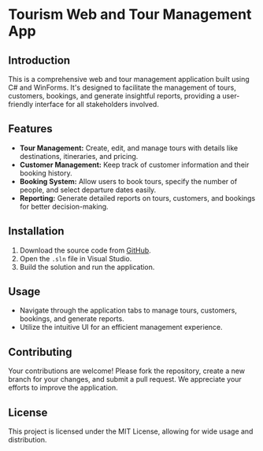 # Tourism Web and Tour Management App

## Introduction

This is a comprehensive web and tour management application built using C# and WinForms. It's designed to facilitate the management of tours, customers, bookings, and generate insightful reports, providing a user-friendly interface for all stakeholders involved.

## Features

- **Tour Management:** Create, edit, and manage tours with details like destinations, itineraries, and pricing.
- **Customer Management:** Keep track of customer information and their booking history.
- **Booking System:** Allow users to book tours, specify the number of people, and select departure dates easily.
- **Reporting:** Generate detailed reports on tours, customers, and bookings for better decision-making.

## Installation

1. Download the source code from [GitHub](https://github.com/NgocLe047/Tourism-Web-Winform).
2. Open the `.sln` file in Visual Studio.
3. Build the solution and run the application.

## Usage

- Navigate through the application tabs to manage tours, customers, bookings, and generate reports.
- Utilize the intuitive UI for an efficient management experience.

## Contributing

Your contributions are welcome! Please fork the repository, create a new branch for your changes, and submit a pull request. We appreciate your efforts to improve the application.

## License

This project is licensed under the MIT License, allowing for wide usage and distribution.

